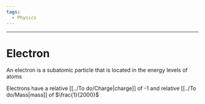 ```yaml
---
tags:
  - Physics
---
```

---  
# Electron  
An electron is a subatomic particle that is located in the energy levels of atoms  
  
Electrons have a relative [[../To do/Charge|charge]] of -1 and relative [[../To do/Mass|mass]] of $\frac{1}{2000}$  
